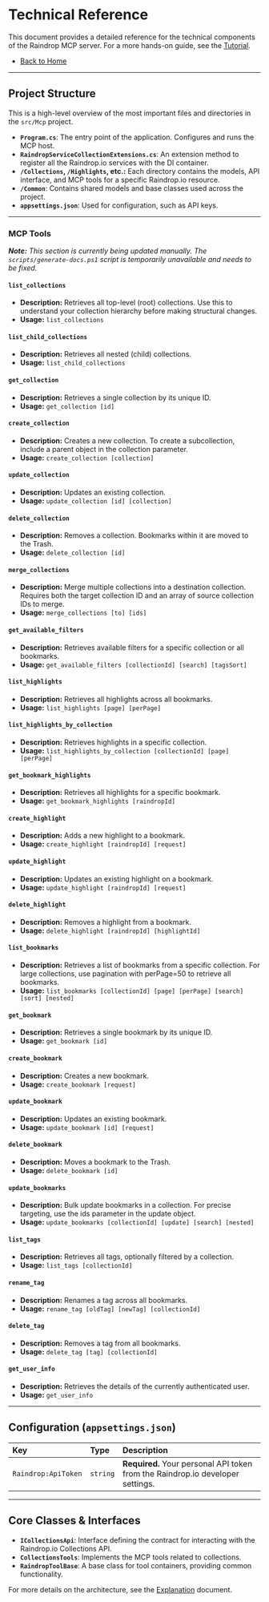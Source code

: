 # Technical Reference

This document provides a detailed reference for the technical components of the Raindrop MCP server. For a more hands-on guide, see the [Tutorial](./TUTORIAL.md).

-   [Back to Home](../README.md)

---

## **Project Structure**

This is a high-level overview of the most important files and directories in the `src/Mcp` project.

-   **`Program.cs`**: The entry point of the application. Configures and runs the MCP host.
-   **`RaindropServiceCollectionExtensions.cs`**: An extension method to register all the Raindrop.io services with the DI container.
-   **`/Collections`, `/Highlights`, etc.:** Each directory contains the models, API interface, and MCP tools for a specific Raindrop.io resource.
-   **`/Common`**: Contains shared models and base classes used across the project.
-   **`appsettings.json`**: Used for configuration, such as API keys.

---

### **MCP Tools**

_**Note:** This section is currently being updated manually. The `scripts/generate-docs.ps1` script is temporarily unavailable and needs to be fixed._

#### `list_collections`
- **Description:** Retrieves all top-level (root) collections. Use this to understand your collection hierarchy before making structural changes.
- **Usage:** `list_collections `

#### `list_child_collections`
- **Description:** Retrieves all nested (child) collections.
- **Usage:** `list_child_collections `

#### `get_collection`
- **Description:** Retrieves a single collection by its unique ID.
- **Usage:** `get_collection [id]`

#### `create_collection`
- **Description:** Creates a new collection. To create a subcollection, include a parent object in the collection parameter.
- **Usage:** `create_collection [collection]`

#### `update_collection`
- **Description:** Updates an existing collection.
- **Usage:** `update_collection [id] [collection]`

#### `delete_collection`
- **Description:** Removes a collection. Bookmarks within it are moved to the Trash.
- **Usage:** `delete_collection [id]`

#### `merge_collections`
- **Description:** Merge multiple collections into a destination collection. Requires both the target collection ID and an array of source collection IDs to merge.
- **Usage:** `merge_collections [to] [ids]`

#### `get_available_filters`
- **Description:** Retrieves available filters for a specific collection or all bookmarks.
- **Usage:** `get_available_filters [collectionId] [search] [tagsSort]`

#### `list_highlights`
- **Description:** Retrieves all highlights across all bookmarks.
- **Usage:** `list_highlights [page] [perPage]`

#### `list_highlights_by_collection`
- **Description:** Retrieves highlights in a specific collection.
- **Usage:** `list_highlights_by_collection [collectionId] [page] [perPage]`

#### `get_bookmark_highlights`
- **Description:** Retrieves all highlights for a specific bookmark.
- **Usage:** `get_bookmark_highlights [raindropId]`

#### `create_highlight`
- **Description:** Adds a new highlight to a bookmark.
- **Usage:** `create_highlight [raindropId] [request]`

#### `update_highlight`
- **Description:** Updates an existing highlight on a bookmark.
- **Usage:** `update_highlight [raindropId] [request]`

#### `delete_highlight`
- **Description:** Removes a highlight from a bookmark.
- **Usage:** `delete_highlight [raindropId] [highlightId]`

#### `list_bookmarks`
- **Description:** Retrieves a list of bookmarks from a specific collection. For large collections, use pagination with perPage=50 to retrieve all bookmarks.
- **Usage:** `list_bookmarks [collectionId] [page] [perPage] [search] [sort] [nested]`

#### `get_bookmark`
- **Description:** Retrieves a single bookmark by its unique ID.
- **Usage:** `get_bookmark [id]`

#### `create_bookmark`
- **Description:** Creates a new bookmark.
- **Usage:** `create_bookmark [request]`

#### `update_bookmark`
- **Description:** Updates an existing bookmark.
- **Usage:** `update_bookmark [id] [request]`

#### `delete_bookmark`
- **Description:** Moves a bookmark to the Trash.
- **Usage:** `delete_bookmark [id]`

#### `update_bookmarks`
- **Description:** Bulk update bookmarks in a collection. For precise targeting, use the ids parameter in the update object.
- **Usage:** `update_bookmarks [collectionId] [update] [search] [nested]`

#### `list_tags`
- **Description:** Retrieves all tags, optionally filtered by a collection.
- **Usage:** `list_tags [collectionId]`

#### `rename_tag`
- **Description:** Renames a tag across all bookmarks.
- **Usage:** `rename_tag [oldTag] [newTag] [collectionId]`

#### `delete_tag`
- **Description:** Removes a tag from all bookmarks.
- **Usage:** `delete_tag [tag] [collectionId]`

#### `get_user_info`
- **Description:** Retrieves the details of the currently authenticated user.
- **Usage:** `get_user_info `

---

## **Configuration (`appsettings.json`)**

| Key                     | Type     | Description                                                       |
| :---------------------- | :------- | :---------------------------------------------------------------- |
| `Raindrop:ApiToken` | `string` | **Required.** Your personal API token from the Raindrop.io developer settings. |

---

## **Core Classes & Interfaces**

-   **`ICollectionsApi`**: Interface defining the contract for interacting with the Raindrop.io Collections API.
-   **`CollectionsTools`**: Implements the MCP tools related to collections.
-   **`RaindropToolBase`**: A base class for tool containers, providing common functionality.

For more details on the architecture, see the [Explanation](./EXPLANATION.md) document.
